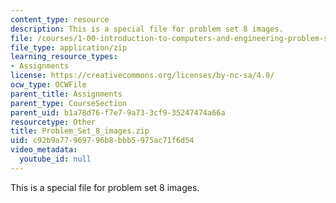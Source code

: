 ```yaml
---
content_type: resource
description: This is a special file for problem set 8 images.
file: /courses/1-00-introduction-to-computers-and-engineering-problem-solving-spring-2012/c92b9a77969796b8bbb5975ac71f6d54_Problem_Set_8_images.zip
file_type: application/zip
learning_resource_types:
- Assignments
license: https://creativecommons.org/licenses/by-nc-sa/4.0/
ocw_type: OCWFile
parent_title: Assignments
parent_type: CourseSection
parent_uid: b1a78d76-f7e7-9a73-3cf9-35247474a66a
resourcetype: Other
title: Problem_Set_8_images.zip
uid: c92b9a77-9697-96b8-bbb5-975ac71f6d54
video_metadata:
  youtube_id: null
---
```

This is a special file for problem set 8 images.